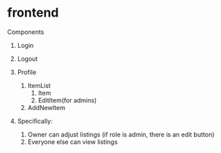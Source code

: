 # frontend

Components
1. Login
2. Logout
3. Profile
    1. ItemList
        1. Item
        2. EditItem(for admins)
    2. AddNewItem

1. Specifically: 
    1. Owner can adjust listings (if role is admin, there is an edit button)
    2. Everyone else can view listings